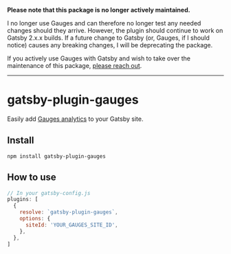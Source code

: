**Please note that this package is no longer actively maintained.**

I no longer use Gauges and can therefore no longer test any needed changes should they arrive. However, the plugin should continue to work on Gatsby 2.x.x builds. If a future change to Gatsby (or, Gauges, if I should notice) causes any breaking changes, I will be deprecating the package.

If you actively use Gauges with Gatsby and wish to take over the maintenance of this package, [please reach out](mailto:alec@lowmess.com).

***

# gatsby-plugin-gauges

Easily add [Gauges analytics](https://get.gaug.es) to your Gatsby site.

## Install

`npm install gatsby-plugin-gauges`

## How to use

```js
// In your gatsby-config.js
plugins: [
  {
    resolve: `gatsby-plugin-gauges`,
    options: {
      siteId: 'YOUR_GAUGES_SITE_ID',
    },
  },
]
```
